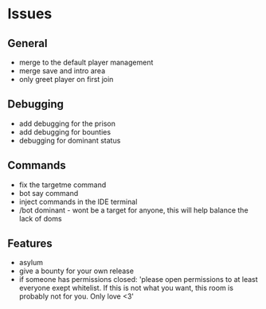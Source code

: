 # Issues

## General

- merge to the default player management
- merge save and intro area
- only greet player on first join

## Debugging

- add debugging for the prison
- add debugging for bounties
- debugging for dominant status

## Commands

- fix the targetme command
- bot say command
- inject commands in the IDE terminal
- /bot dominant - wont be a target for anyone, this will help balance the lack of doms

## Features

- asylum
- give a bounty for your own release
- if someone has permissions closed: 'please open permissions to at least everyone exept whitelist. If this is not what you want, this room is probably not for you. Only love <3'
